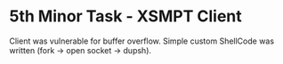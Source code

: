 # 5th Minor Task - XSMPT Client

Client was vulnerable for buffer overflow. Simple custom ShellCode was written (fork -> open socket -> dupsh).
